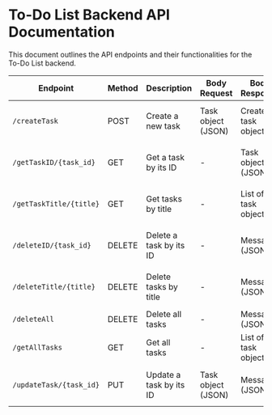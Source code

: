 # To-Do List Backend API Documentation

This document outlines the API endpoints and their functionalities for the To-Do List backend.

| Endpoint               | Method | Description                                  | Body Request           | Body Response         | Error Response                            |
|------------------------|--------|----------------------------------------------|------------------------|-----------------------|-------------------------------------------|
| `/createTask`          | POST   | Create a new task                           | Task object (JSON)     | Created task object   | `404 Not Found` if task not found         |
| `/getTaskID/{task_id}` | GET    | Get a task by its ID                        | -                      | Task object (JSON)    | `404 Not Found` if task not found         |
| `/getTaskTitle/{title}`| GET    | Get tasks by title                          | -                      | List of task objects  | `404 Not Found` if no tasks found         |
| `/deleteID/{task_id}`  | DELETE | Delete a task by its ID                     | -                      | Message (JSON)        | `404 Not Found` if task not found         |
| `/deleteTitle/{title}` | DELETE | Delete tasks by title                       | -                      | Message (JSON)        | `404 Not Found` if no tasks found         |
| `/deleteAll`           | DELETE | Delete all tasks                            | -                      | Message (JSON)        | -                                         |
| `/getAllTasks`         | GET    | Get all tasks                               | -                      | List of task objects  | -                                         |
| `/updateTask/{task_id}`| PUT    | Update a task by its ID                     | Task object (JSON)     | Message (JSON)        | `404 Not Found` if task not found         |